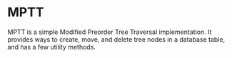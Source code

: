 # MPTT

MPTT is a simple Modified Preorder Tree Traversal implementation. It provides ways to create, move, and delete tree nodes in a database table, and has a few utility methods.
